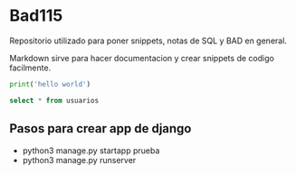 # Bad115

Repositorio utilizado para poner snippets, notas de SQL y BAD en general.

Markdown sirve para hacer documentacion y crear snippets de codigo facilmente.

```python
print('hello world')
```

```sql
select * from usuarios
```

## Pasos para crear app de django

- python3 manage.py startapp prueba
- python3 manage.py runserver

